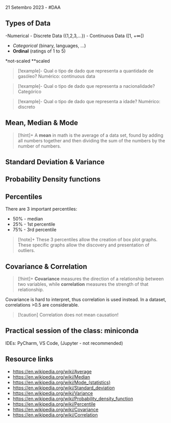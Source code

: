 21 Setembro 2023 - #DAA

## Types of Data

-Numerical
	- Discrete Data ({1,2,3,...})
	- Continuous Data (\[1, +$\infty$])
- *Categorical* (binary, languages, ...)
- **Ordinal** (ratings of 1 to 5)

*not-scaled
**scaled


>[!example]- Qual o tipo de dado que representa a quantidade de gasóleo?
>Numérico: continuous data

>[!example]- Qual o tipo de dado que representa a nacionalidade?
>Categórico

>[!example]- Qual o tipo de dado que representa a idade?
>Numérico: discreto


## Mean, Median & Mode

>[!hint]+
>A **mean** in math is the average of a data set, found by adding all numbers together and then dividing the sum of the numbers by the number of numbers.

## Standard Deviation & Variance



## Probability Density functions


## Percentiles
  
There are 3 important percentiles:
- 50% - median
- 25% - 1st percentile
- 75% - 3rd percentile

>[!note]+
>These 3 percentiles allow the creation of box plot graphs. These specific graphs allow the discovery and presentation of outliers.

## Covariance & Correlation

>[!hint]+
>**Covariance** measures the direction of a relationship between two variables, while **correlation** measures the strength of that relationship.

Covariance is hard to interpret, thus correlation is used instead.
In a dataset, correlations >0.5 are considerable.

>[!caution] Correlation does not mean causation!


## Practical session of the class: miniconda
IDEs: PyCharm, VS Code, (Jupyter - not recommended)


## Resource links
- https://en.wikipedia.org/wiki/Average
- https://en.wikipedia.org/wiki/Median
- https://en.wikipedia.org/wiki/Mode_(statistics)
- https://en.wikipedia.org/wiki/Standard_deviation
- https://en.wikipedia.org/wiki/Variance
- https://en.wikipedia.org/wiki/Probability_density_function
- https://en.wikipedia.org/wiki/Percentile
- https://en.wikipedia.org/wiki/Covariance
- https://en.wikipedia.org/wiki/Correlation
